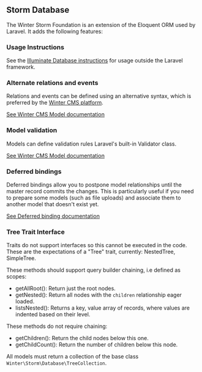 ## Storm Database

The Winter Storm Foundation is an extension of the Eloquent ORM used by Laravel. It adds the following features:

### Usage Instructions

See the [Illuminate Database instructions](https://github.com/illuminate/database/blob/master/README.md) for usage outside the Laravel framework.

### Alternate relations and events

Relations and events can be defined using an alternative syntax, which is preferred by the [Winter CMS platform](https://wintercms.com).

[See Winter CMS Model documentation](https://wintercms.com/docs/database/model)

### Model validation

Models can define validation rules Laravel's built-in Validator class.

[See Winter CMS Model documentation](https://wintercms.com/docs/database/model)

### Deferred bindings

Deferred bindings allow you to postpone model relationships until the master record commits the changes. This is particularly useful if you need to prepare some models (such as file uploads) and associate them to another model that doesn't exist yet.

[See Deferred binding documentation](https://wintercms.com/docs/database/relations#deferred-binding)

### Tree Trait Interface

Traits do not support interfaces so this cannot be executed in the code. These are the expectations of a "Tree" trait, currently: NestedTree, SimpleTree.

These methods should support query builder chaining, i.e defined as scopes:

- getAllRoot(): Return just the root nodes.
- getNested(): Return all nodes with the `children` relationship eager loaded.
- listsNested(): Returns a key, value array of records, where values are indented based on their level.

These methods do not require chaining:

- getChildren(): Return the child nodes below this one.
- getChildCount(): Return the number of children below this node.

All models must return a collection of the base class `Winter\Storm\Database\TreeCollection`.
